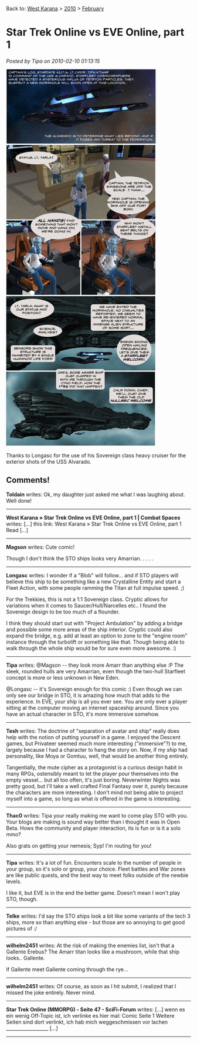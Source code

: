 Back to: [West Karana](/posts/westkarana.md) > [2010](/posts/2010/westkarana.md) > [February](./westkarana.md)
# Star Trek Online vs EVE Online, part 1

*Posted by Tipa on 2010-02-10 01:13:15*

[![](../../../uploads/2010/02/comic.jpg "comic")](../../../uploads/2010/02/comic.jpg)

Thanks to Longasc for the use of his Sovereign class heavy cruiser for the exterior shots of the USS Alvarado.

## Comments!

**Toldain** writes: Ok, my daughter just asked me what I was laughing about. Well done!

---

**West Karana » Star Trek Online vs EVE Online, part 1 | Combat Spaces** writes: [...] this link: West Karana » Star Trek Online vs EVE Online, part 1 Read [...]

---

**Magson** writes: Cute comic!

Though I don't think the STO ships looks very Amarrian. . . . .

---

**Longasc** writes: I wonder if a "Blob" will follow... and if STO players will believe this ship to be something like a new Crystalline Entity and start a Fleet Action, with some people ramming the Titan at full impulse speed. ;)

For the Trekkies, this is not a 1:1 Sovereign class. Cryptic allows for variations when it comes to Saucer/Hull/Narcelles etc.. I found the Sovereign design to be too much of a flounder.


I think they should start out with "Project Ambulation" by adding a bridge and possible some more areas of the ship interior. Cryptic could also expand the bridge, e.g. add at least an option to zone to the "engine room" instance through the turbolift or something like that. Though being able to walk through the whole ship would be for sure even more awesome. :)

---

**Tipa** writes: @Magson -- they look more Amarr than anything else :P The sleek, rounded hulls are very Amarrian, even though the two-hull Starfleet concept is more or less unknown in New Eden.

@Longasc -- it's Sovereign enough for this comic :) Even though we can only see our bridge in STO, it is amazing how much that adds to the experience. In EVE, your ship is all you ever see. You are only ever a player sitting at the computer moving an internet spaceship around. Since you have an actual character in STO, it's more immersive somehow.

---

**Tesh** writes: The doctrine of "separation of avatar and ship" really does help with the notion of putting yourself in a game. I enjoyed the Descent games, but Privateer seemed much more interesting ("immersive"?) to me, largely because I had a character to hang the story on. Now, if my *ship* had personality, like Moya or Gomtuu, well, that would be another thing entirely.

Tangentially, the mute cipher as a protagonist is a curious design habit in many RPGs, ostensibly meant to let the player pour themselves into the empty vessel... but all too often, it's just boring. Neverwinter Nights was pretty good, but I'll take a well crafted Final Fantasy over it, purely because the characters are more interesting. I don't mind not being able to project myself into a game, so long as what *is* offered in the game is interesting.

---

**Thac0** writes: Tipa your really making me want to come play STO with you. Your blogs are making is sound way better than i thought it was in Open Beta. Hows the community and player interaction, its is fun or is it a solo mmo?

Also grats on getting your nemesis; Syp! I'm routing for you!

---

**Tipa** writes: It's a lot of fun. Encounters scale to the number of people in your group, so it's solo or group, your choice. Fleet battles and War zones are like public quests, and the best way to meet folks outside of the newbie levels.

I like it, but EVE is in the end the better game. Doesn't mean I won't play STO, though.

---

**Telke** writes: I'd say the STO ships look a bit like some variants of the tech 3 ships, more so than anything else - but those are so annoying to get good pictures of :/

---

**wilhelm2451** writes: At the risk of making the enemies list, isn't that a Gallente Erebus? The Amarr titan looks like a mushroom, while that ship looks.. Gallente.

If Gallente meet Gallente coming through the rye...

---

**wilhelm2451** writes: Of course, as soon as I hit submit, I realized that I missed the joke entirely. Never mind.

---

**Star Trek Online (MMORPG) - Seite 47 - SciFi-Forum** writes: [...] wenn es ein wenig Off-Topic ist, ich verlinke es hier mal: Comic Seite 1 Weitere Seiten sind dort verlinkt, ich hab mich weggeschmissen vor lachen \_\_\_\_\_\_\_\_\_\_\_\_\_\_\_\_\_\_ [...]

---

